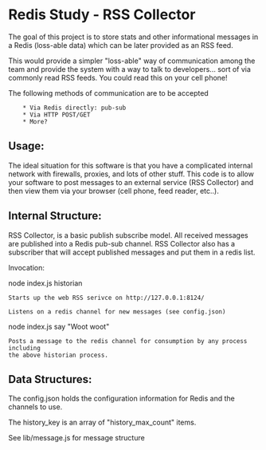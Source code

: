 Redis Study - RSS Collector
=============================

The goal of this project is to store stats and other informational messages in a 
Redis (loss-able data) which can be later provided as an RSS feed.

This would provide a simpler "loss-able" way of communication among the team and 
provide the system with a way to talk to developers... sort of via commonly read RSS
feeds.  You could read this on your cell phone!

The following methods of communication are to be accepted

        * Via Redis directly: pub-sub
        * Via HTTP POST/GET
        * More?


Usage:
------

The ideal situation for this software is that you have a complicated internal network
with firewalls, proxies, and lots of other stuff.  This code is to allow your software
to post messages to an external service (RSS Collector) and then view them via your
browser (cell phone, feed reader, etc..).

Internal Structure:
-------------------

RSS Collector, is a basic publish subscribe model.  All received messages are published 
into a Redis pub-sub channel.  RSS Collector also has a subscriber that will accept 
published messages and put them in a redis list.

Invocation:

node index.js historian

    Starts up the web RSS serivce on http://127.0.0.1:8124/
    
    Listens on a redis channel for new messages (see config.json)

node index.js say "Woot woot"

    Posts a message to the redis channel for consumption by any process including 
    the above historian process.

Data Structures:
----------------

The config.json holds the configuration information for Redis and the channels to use.

The history_key is an array of "history_max_count" items.

See lib/message.js for message structure
